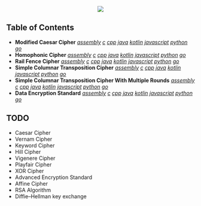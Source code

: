 <p align="center">
  <img src="https://user-images.githubusercontent.com/44437936/153872759-1e8b6fee-fb27-4b76-be22-f7f7bcc45765.png" />
</p>

## Table of Contents
- **Modified Caesar Cipher** *[assembly]() [c]() [cpp]() [java]() [kotlin]() [javascript]() [python]() [go]()*
- **Homophonic Cipher** *[assembly]() [c]() [cpp]() [java]() [kotlin]() [javascript]() [python]() [go]()*
- **Rail Fence Cipher** *[assembly]() [c]() [cpp]() [java]() [kotlin]() [javascript]() [python]() [go]()*
- **Simple Columnar Transposition Cipher** *[assembly]() [c]() [cpp]() [java]() [kotlin]() [javascript]() [python]() [go]()*
- **Simple Columnar Transposition Cipher With Multiple Rounds** *[assembly]() [c]() [cpp]() [java]() [kotlin]() [javascript]() [python]() [go]()*
- **Data Encryption Standard** *[assembly]() [c]() [cpp]() [java]() [kotlin]() [javascript]() [python]() [go]()*

## TODO
- Caesar Cipher
- Vernam Cipher
- Keyword Cipher
- Hill Cipher
- Vigenere Cipher
- Playfair Cipher
- XOR Cipher
- Advanced Encryption Standard
- Affine Cipher
- RSA Algorithm
- Diffie–Hellman key exchange
